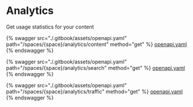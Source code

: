 # Analytics

Get usage statistics for your content




{% swagger src="./.gitbook/assets/openapi.yaml" path="/spaces/{space}/analytics/content" method="get" %}
[openapi.yaml](<./.gitbook/assets/openapi.yaml>)
{% endswagger %}


{% swagger src="./.gitbook/assets/openapi.yaml" path="/spaces/{space}/analytics/search" method="get" %}
[openapi.yaml](<./.gitbook/assets/openapi.yaml>)
{% endswagger %}


{% swagger src="./.gitbook/assets/openapi.yaml" path="/spaces/{space}/analytics/traffic" method="get" %}
[openapi.yaml](<./.gitbook/assets/openapi.yaml>)
{% endswagger %}